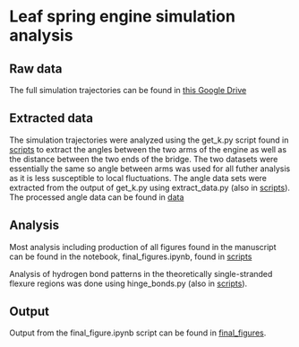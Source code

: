 # Leaf spring engine simulation analysis

## Raw data

The full simulation trajectories can be found in [this Google Drive]()

## Extracted data

The simulation trajectories were analyzed using the get_k.py script found in [scripts]() to extract the angles between the two arms of the engine as well as the distance between the two ends of the bridge.  The two datasets were essentially the same so angle between arms was used for all futher analysis as it is less susceptible to local fluctuations.  The angle data sets were extracted from the output of get_k.py using extract_data.py (also in [scripts]()).  The processed angle data can be found in [data]()

## Analysis

Most analysis including production of all figures found in the manuscript can be found in the notebook, final_figures.ipynb, found in [scripts]()

Analysis of hydrogen bond patterns in the theoretically single-stranded flexure regions was done using hinge_bonds.py (also in [scripts]()).

## Output

Output from the final_figure.ipynb script can be found in [final_figures]().
